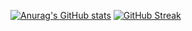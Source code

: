 [![Anurag's GitHub stats](https://github-readme-stats.vercel.app/api?username=roy-g-biv&count_private=true&hide=stars)](https://github.com/anuraghazra/github-readme-stats)
[![GitHub Streak](https://github-readme-streak-stats.herokuapp.com/?user=roy-g-biv)](https://git.io/streak-stats)
